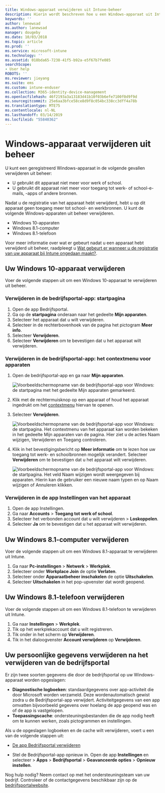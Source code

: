 ```yaml
---
title: Windows-apparaat verwijderen uit Intune-beheer
description: Hierin wordt beschreven hoe u een Windows-apparaat uit Intune-beheer kunt verwijderen
keywords: ''
author: lenewsad
ms.author: lanewsad
manager: dougeby
ms.date: 10/03/2018
ms.topic: article
ms.prod: ''
ms.service: microsoft-intune
ms.technology: ''
ms.assetid: 018bda65-7238-41f5-b92a-e5f67b7fe085
searchScope:
- User help
ROBOTS: ''
ms.reviewer: jieyang
ms.suite: ems
ms.custom: intune-enduser
ms.collection: M365-identity-device-management
ms.openlocfilehash: 46f2193a3a13183d41b10f03b6efe7100f0d9f9d
ms.sourcegitcommit: 25e6aa3bfce58ce8d9f8c054bc338cc3dff4a78b
ms.translationtype: MTE75
ms.contentlocale: nl-NL
ms.lasthandoff: 03/14/2019
ms.locfileid: "55840362"
---
```

# <a name="remove-your-windows-device-from-management"></a>Windows-apparaat verwijderen uit beheer

U kunt een geregistreerd Windows-apparaat in de volgende gevallen verwijderen uit beheer:  
* U gebruikt dit apparaat niet meer voor werk of school. 
* U gebruikt dit apparaat niet meer voor toegang tot werk- of school-e-mails, -apps of andere bronnen.

Nadat u de registratie van het apparaat hebt verwijderd, hebt u op dit apparaat geen toegang meer tot school- en werkbronnen. U kunt de volgende Windows-apparaten uit beheer verwijderen.  
* Windows 10-apparaten 
* Windows 8.1-computer
* Windows 8.1-telefoon
 
Voor meer informatie over wat er gebeurt nadat u een apparaat hebt verwijderd uit beheer, raadpleegt u [Wat gebeurt er wanneer u de registratie van uw apparaat bij Intune ongedaan maakt?](what-happens-if-you-unenroll-your-device-from-intune-windows.md).  

## <a name="remove-your-windows-10-device"></a>Uw Windows 10-apparaat verwijderen
Voer de volgende stappen uit om een Windows 10-apparaat te verwijderen uit beheer.

### <a name="remove-in-company-portal-app-home-page"></a>Verwijderen in de bedrijfsportal-app: **startpagina**  

1. Open de app Bedrijfsportal.
2. Ga op de **startpagina** onderaan naar het gedeelte **Mijn apparaten**.
3. Selecteer het apparaat dat u wilt verwijderen.
3. Selecteer in de rechterbovenhoek van de pagina het pictogram **Meer info**.
4. Selecteer **Verwijderen**. 
5. Selecteer **Verwijderen** om te bevestigen dat u het apparaat wilt verwijderen.  

### <a name="remove-in-company-portal-app-device-context-menu"></a>Verwijderen in de bedrijfsportal-app: het contextmenu voor apparaten  

1. Open de bedrijfsportal-app en ga naar **Mijn apparaten**.

    ![Voorbeeldschermopname van de bedrijfsportal-app voor Windows: de startpagina met het gedeelte Mijn apparaten gemarkeerd.](./media/1809_CheckAccess_Context_Select_Device.png)

2. Klik met de rechtermuisknop op een apparaat of houd het apparaat ingedrukt om het [contextmenu](https://docs.microsoft.com//windows/uwp/design/controls-and-patterns/menus) hiervan te openen.  

3. Selecteer **Verwijderen**.  

    ![Voorbeeldschermopname van de bedrijfsportal-app voor Windows: de startpagina. Het contextmenu van het apparaat kan worden bekeken in het gedeelte **Mijn apparaten** van de pagina. Hier ziet u de acties Naam wijzigen, Verwijderen en Toegang controleren.](./media/1809_DeviceContextMenu_Windows_CP.png)  

5. Klik in het bevestigingsbericht op **Meer informatie** om te lezen hoe uw toegang tot werk- en schoolbronnen mogelijk verandert. Selecteer **Verwijderen** om te bevestigen dat u het apparaat wilt verwijderen.   

     ![Voorbeeldschermopname van de bedrijfsportal-app voor Windows: de startpagina. Het veld Naam wijzigen wordt weergegeven bij apparaten. Hierin kan de gebruiker een nieuwe naam typen en op Naam wijzigen of Annuleren klikken.](./media/1808_RemoveDevice_Popup.png)  


### <a name="remove-in-device-settings-app"></a>Verwijderen in de app Instellingen van het apparaat
1. Open de app Instellingen. 
2. Ga naar **Accounts** > **Toegang tot werk of school**.
3. Selecteer het verbonden account dat u wilt verwijderen > **Loskoppelen**.
4. Selecteer **Ja** om te bevestigen dat u het apparaat wilt verwijderen.

## <a name="remove-your-windows-81-computer"></a>Uw Windows 8.1-computer verwijderen
Voer de volgende stappen uit om een Windows 8.1-apparaat te verwijderen uit Intune.

1.  Ga naar **Pc-instellingen** > **Netwerk** > **Werkplek**.
2.  Selecteer onder **Workplace Join** de optie **Verlaten**.
3.  Selecteer onder **Apparaatbeheer inschakelen** de optie **Uitschakelen**.
4.  Selecteer **Uitschakelen** in het pop-upvenster dat wordt geopend.

## <a name="remove-your-windows-81-phone"></a>Uw Windows 8.1-telefoon verwijderen
Voer de volgende stappen uit om een Windows 8.1-telefoon te verwijderen uit Intune.

1.  Ga naar **Instellingen** > **Werkplek**.
2.  Tik op het werkplekaccount dat u wilt registreren.
3.  Tik onder in het scherm op **Verwijderen**.
4.  Tik in het dialoogvenster **Account verwijderen** op **Verwijderen**.  
## <a name="removing-your-personal-information-after-removing-the-company-portal"></a>Uw persoonlijke gegevens verwijderen na het verwijderen van de bedrijfsportal  

Er zijn twee soorten gegevens die door de bedrijfsportal op uw Windows-apparaat worden opgeslagen:

-   **Diagnostische logboeken**: standaardgegevens over app-activiteit die door Microsoft worden verzameld. Deze wordenautomatisch gewist zodra u de Bedrijfsportal-app verwijdert. Activiteitgegevens van een app omvatten bijvoorbeeld gegevens over hoelang de app geopend was en of de app is vastgelopen.
-   **Toepassingscache**: ondersteuningsbestanden die de app nodig heeft om te kunnen werken, zoals pictogrammen en instellingen.

Als u de opgeslagen logboeken en de cache wilt verwijderen, voert u een van de volgende stappen uit:

* [De app Bedrijfsportal verwijderen](https://support.microsoft.com/help/4028003/windows-10-uninstall-apps-and-programs) 

* Stel de Bedrijfsportal-app opnieuw in. Open de app **Instellingen** en selecteer > **Apps** > **Bedrijfsportal** > **Geavanceerde opties** > **Opnieuw instellen**. 

Nog hulp nodig? Neem contact op met het ondersteuningsteam van uw bedrijf. Controleer of de contactgegevens beschikbaar zijn op de [bedrijfsportalwebsite](https://go.microsoft.com/fwlink/?linkid=2010980).
